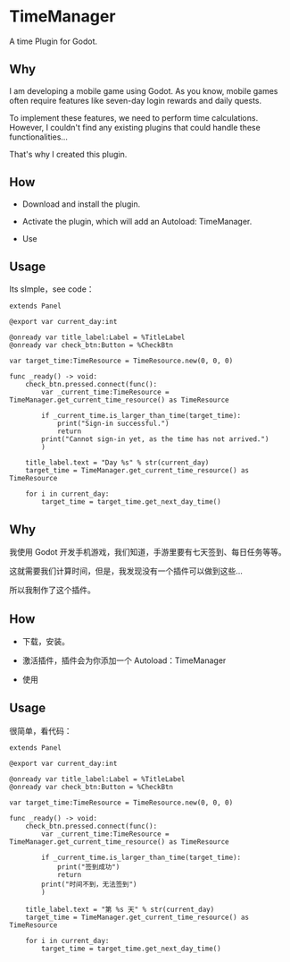 # TimeManager

A time Plugin for Godot.

## Why

I am developing a mobile game using Godot. As you know, mobile games often require features like seven-day login rewards and daily quests.

To implement these features, we need to perform time calculations. However, I couldn't find any existing plugins that could handle these functionalities...

That's why I created this plugin.

## How

* Download and install the plugin.

* Activate the plugin, which will add an Autoload: TimeManager.

* Use

## Usage

Its sImple，see code：

```gdscript
extends Panel

@export var current_day:int

@onready var title_label:Label = %TitleLabel
@onready var check_btn:Button = %CheckBtn

var target_time:TimeResource = TimeResource.new(0, 0, 0)

func _ready() -> void:
    check_btn.pressed.connect(func():
        var _current_time:TimeResource = TimeManager.get_current_time_resource() as TimeResource

        if _current_time.is_larger_than_time(target_time):
            print("Sign-in successful.")
            return
        print("Cannot sign-in yet, as the time has not arrived.")
        )

    title_label.text = "Day %s" % str(current_day)
    target_time = TimeManager.get_current_time_resource() as TimeResource

    for i in current_day:
        target_time = target_time.get_next_day_time()

```

## Why

我使用 Godot 开发手机游戏，我们知道，手游里要有七天签到、每日任务等等。

这就需要我们计算时间，但是，我发现没有一个插件可以做到这些...

所以我制作了这个插件。

## How

- 下载，安装。

- 激活插件，插件会为你添加一个 Autoload：TimeManager

- 使用

## Usage

很简单，看代码：

```gdscript
extends Panel

@export var current_day:int

@onready var title_label:Label = %TitleLabel
@onready var check_btn:Button = %CheckBtn

var target_time:TimeResource = TimeResource.new(0, 0, 0)

func _ready() -> void:
    check_btn.pressed.connect(func():
        var _current_time:TimeResource = TimeManager.get_current_time_resource() as TimeResource

        if _current_time.is_larger_than_time(target_time):
            print("签到成功")
            return
        print("时间不到，无法签到")
        )

    title_label.text = "第 %s 天" % str(current_day)
    target_time = TimeManager.get_current_time_resource() as TimeResource

    for i in current_day:
        target_time = target_time.get_next_day_time()

```
